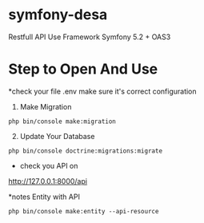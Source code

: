 # symfony-desa

Restfull API
Use Framework Symfony 5.2 + OAS3


# Step to Open And Use

*check your file .env make sure it's correct configuration

1. Make Migration

`php bin/console make:migration`

2. Update Your Database

`php bin/console doctrine:migrations:migrate`

- check you API on
 
http://127.0.0.1:8000/api

*notes
Entity with API 

`php bin/console make:entity --api-resource`

